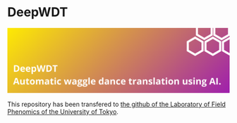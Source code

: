 # DeepWDT

![alt text](DeepWDT.png)

This repository has been transfered to [the github of the Laboratory of Field Phenomics of the University of Tokyo](https://github.com/UTokyo-FieldPhenomics-Lab/DeepWDT/tree/main).
